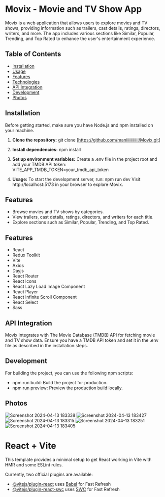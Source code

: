 # Movix - Movie and TV Show App

Movix is a web application that allows users to explore movies and TV shows, providing information such as trailers, cast details, ratings, directors, writers, and more. The app includes various sections like Similar, Popular, Trending, and Top Rated to enhance the user's entertainment experience.

## Table of Contents

- [Installation](#installation)
- [Usage](#usage)
- [Features](#features)
- [Technologies](#technologies)
- [API Integration](#api-integration)
- [Development](#development)
- [Photos](#photos)

## Installation

Before getting started, make sure you have Node.js and npm installed on your machine.

1. **Clone the repository:**
   git clone [https://github.com/maniiiiiiiiiiii/Movix.git]

2. **Install dependencies:**
   npm install

3. **Set up environment variables:** 
   Create a .env file in the project root and add your TMDB API token:
   VITE_APP_TMDB_TOKEN=your_tmdb_api_token
   
4. **Usage:** 
  To start the development server, run:
  npm run dev
  Visit http://localhost:5173 in your browser to explore Movix.

## Features
  - Browse movies and TV shows by categories.
  - View trailers, cast details, ratings, directors, and writers for each title.
  - Explore sections such as Similar, Popular, Trending, and Top Rated.

## Features
   - React
   - Redux Toolkit
   - Vite
   - Axios
   - Dayjs
   - React Router
   - React Icons
   - React Lazy Load Image Component
   - React Player
   - React Infinite Scroll Component
   - React Select
   - Sass

## API Integration
   Movix integrates with The Movie Database (TMDB) API for fetching movie and TV show data. Ensure you have a TMDB API token and set it in the .env file as described in the installation steps.

## Development
   For building the project, you can use the following npm scripts:

   - npm run build: Build the project for production.
   - npm run preview: Preview the production build locally.

## Photos

   ![Screenshot 2024-04-13 183338](https://github.com/tarun6738/bali-movix/assets/118709508/fb6f1a3f-666e-4ed0-8761-c7186a7dd57c)
   ![Screenshot 2024-04-13 183427](https://github.com/tarun6738/bali-movix/assets/118709508/519361c9-45fe-43b6-bc5d-ee79a0ce7556)
   ![Screenshot 2024-04-13 183315](https://github.com/tarun6738/bali-movix/assets/118709508/4a9239ff-c8ac-4da2-a188-0e6aac702de1)
   ![Screenshot 2024-04-13 183251](https://github.com/tarun6738/bali-movix/assets/118709508/24aca0de-c494-452f-b97d-1dc07099b7a6)
   ![Screenshot 2024-04-13 183405](https://github.com/tarun6738/bali-movix/assets/118709508/3edb5ed9-04f3-481d-b4d4-61d66337c52c)

   


# React + Vite

This template provides a minimal setup to get React working in Vite with HMR and some ESLint rules.

Currently, two official plugins are available:

- [@vitejs/plugin-react](https://github.com/vitejs/vite-plugin-react/blob/main/packages/plugin-react/README.md) uses [Babel](https://babeljs.io/) for Fast Refresh
- [@vitejs/plugin-react-swc](https://github.com/vitejs/vite-plugin-react-swc) uses [SWC](https://swc.rs/) for Fast Refresh
